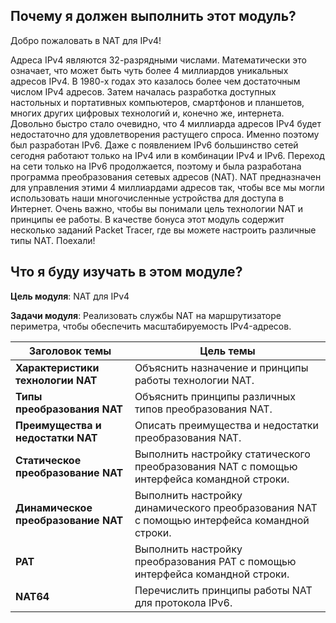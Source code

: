 

<!-- 6.0.1 -->
## Почему я должен выполнить этот модуль?
Добро пожаловать в NAT для IPv4!

Адреса IPv4 являются 32-разрядными числами. Математически это означает, что может быть чуть более 4 миллиардов уникальных адресов IPv4. В 1980-х годах это казалось более чем достаточным числом IPv4 адресов. Затем началась разработка доступных настольных и портативных компьютеров, смартфонов и планшетов, многих других цифровых технологий и, конечно же, интернета. Довольно быстро стало очевидно, что 4 миллиарда адресов IPv4 будет недостаточно для удовлетворения растущего спроса. Именно поэтому был разработан IPv6. Даже с появлением IPv6 большинство сетей сегодня работают только на IPv4 или в комбинации IPv4 и IPv6. Переход на сети только на IPv6 продолжается, поэтому и была разработана программа преобразования сетевых адресов (NAT). NAT предназначен для управления этими 4 миллиардами адресов так, чтобы все мы могли использовать наши многочисленные устройства для доступа в Интернет. Очень важно, чтобы вы понимали цель технологии NAT и принципы ее работы. В качестве бонуса этот модуль содержит несколько заданий Packet Tracer, где вы можете настроить различные типы NAT. Поехали!


<!-- 6.0.2 -->
## Что я буду изучать в этом модуле?
**Цель модуля**: NAT для IPv4

**Задачи модуля**: Реализовать службы NAT на маршрутизаторе периметра, чтобы обеспечить масштабируемость IPv4-адресов.

| **Заголовок темы** | **Цель темы** |
| --- | --- |
| **Характеристики технологии NAT** | Объяснить назначение и принципы работы технологии NAT. |
| **Типы преобразования NAT** | Объяснить принципы различных типов преобразования NAT. |
| **Преимущества и недостатки NAT** | Описать преимущества и недостатки преобразования NAT. |
| **Статическое преобразование NAT** | Выполнить настройку статического преобразования NAT с помощью интерфейса командной строки. |
| **Динамическое преобразование NAT** | Выполнить настройку динамического преобразования NAT с помощью интерфейса командной строки. |
| **PAT** | Выполнить настройку преобразования PAT с помощью интерфейса командной строки. |
| **NAT64** | Перечислить принципы работы NAT для протокола IPv6. |

